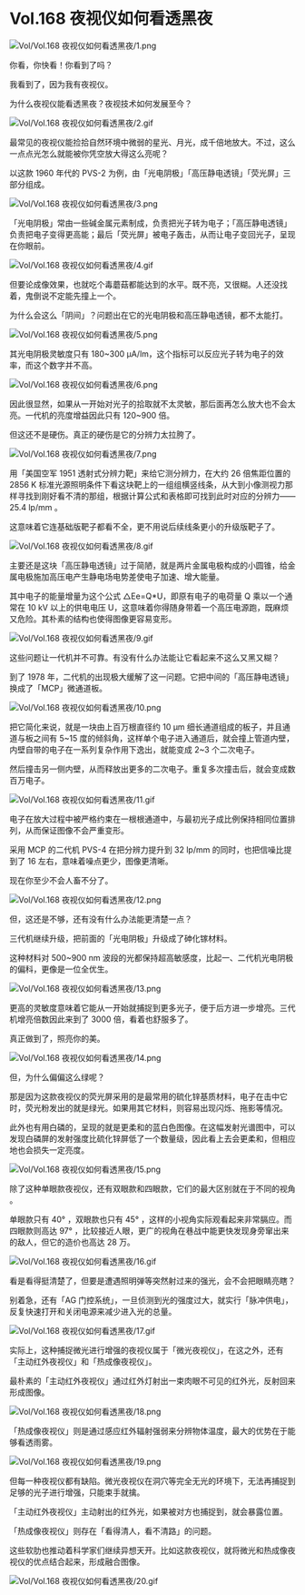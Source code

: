 # Vol.168 夜视仪如何看透黑夜

![Vol/Vol.168 夜视仪如何看透黑夜/1.png](https://file.hsyhx.top/iPaperClipICU/web/assets/image/文字稿/Vol/Vol.168%20夜视仪如何看透黑夜/1.png?imageMogr2/format/avif)

你看，你快看！你看到了吗？

我看到了，因为我有夜视仪。

为什么夜视仪能看透黑夜？夜视技术如何发展至今？

![Vol/Vol.168 夜视仪如何看透黑夜/2.gif](https://file.hsyhx.top/iPaperClipICU/web/assets/image/文字稿/Vol/Vol.168%20夜视仪如何看透黑夜/2.gif?imageMogr2/format/avif)

最常见的夜视仪能捡拾自然环境中微弱的星光、月光，成千倍地放大。不过，这么一点点光怎么就能被你凭空放大得这么亮呢？

以这款 1960 年代的 PVS-2 为例，由「光电阴极」「高压静电透镜」「荧光屏」三部分组成。

![Vol/Vol.168 夜视仪如何看透黑夜/3.png](https://file.hsyhx.top/iPaperClipICU/web/assets/image/文字稿/Vol/Vol.168%20夜视仪如何看透黑夜/3.png?imageMogr2/format/avif)

「光电阴极」常由一些碱金属元素制成，负责把光子转为电子；「高压静电透镜」负责把电子变得更高能；最后「荧光屏」被电子轰击，从而让电子变回光子，呈现在你眼前。

![Vol/Vol.168 夜视仪如何看透黑夜/4.gif](https://file.hsyhx.top/iPaperClipICU/web/assets/image/文字稿/Vol/Vol.168%20夜视仪如何看透黑夜/4.gif?imageMogr2/format/avif)

但要论成像效果，也就吃个毒蘑菇都能达到的水平。既不亮，又很糊。人还没找着，鬼倒说不定能先撞上一个。

为什么会这么「阴间」？问题出在它的光电阴极和高压静电透镜，都不太能打。

![Vol/Vol.168 夜视仪如何看透黑夜/5.png](https://file.hsyhx.top/iPaperClipICU/web/assets/image/文字稿/Vol/Vol.168%20夜视仪如何看透黑夜/5.png?imageMogr2/format/avif)

其光电阴极灵敏度只有 180\~300 μА/lm，这个指标可以反应光子转为电子的效率，而这个数字并不高。

![Vol/Vol.168 夜视仪如何看透黑夜/6.png](https://file.hsyhx.top/iPaperClipICU/web/assets/image/文字稿/Vol/Vol.168%20夜视仪如何看透黑夜/6.png?imageMogr2/format/avif)

因此很显然，如果从一开始对光子的拾取就不太灵敏，那后面再怎么放大也不会太亮。一代机的亮度增益因此只有 120\~900 倍。

但这还不是硬伤。真正的硬伤是它的分辨力太拉胯了。

![Vol/Vol.168 夜视仪如何看透黑夜/7.png](https://file.hsyhx.top/iPaperClipICU/web/assets/image/文字稿/Vol/Vol.168%20夜视仪如何看透黑夜/7.png?imageMogr2/format/avif)

用「美国空军 1951 透射式分辨力靶」来给它测分辨力，在大约 26 倍焦距位置的 2856 K 标准光源照明条件下看这块靶上的一组组横竖线条，从大到小像测视力那样寻找到刚好看不清的那组，根据计算公式和表格即可找到此时对应的分辨力—— 25.4 lp/mm 。

这意味着它连基础版靶子都看不全，更不用说后续线条更小的升级版靶子了。

![Vol/Vol.168 夜视仪如何看透黑夜/8.gif](https://file.hsyhx.top/iPaperClipICU/web/assets/image/文字稿/Vol/Vol.168%20夜视仪如何看透黑夜/8.gif?imageMogr2/format/avif)

主要还是这块「高压静电透镜」过于简陋，就是两片金属电极构成的小圆锥，给金属电极施加高压电产生静电场电势差使电子加速、增大能量。

其中电子的能量增量为这个公式 △Ee=Q\*U，即原有电子的电荷量 Q 乘以一个通常在 10 kV 以上的供电电压 U，这意味着你得随身带着一个高压电源跑，既麻烦又危险。其朴素的结构也使得图像更容易变形。

![Vol/Vol.168 夜视仪如何看透黑夜/9.gif](https://file.hsyhx.top/iPaperClipICU/web/assets/image/文字稿/Vol/Vol.168%20夜视仪如何看透黑夜/9.gif?imageMogr2/format/avif)

这些问题让一代机并不可靠。有没有什么办法能让它看起来不这么又黑又糊？

到了 1978 年，二代机的出现极大缓解了这一问题。它把中间的「高压静电透镜」换成了「MCP」微通道板。

![Vol/Vol.168 夜视仪如何看透黑夜/10.png](https://file.hsyhx.top/iPaperClipICU/web/assets/image/文字稿/Vol/Vol.168%20夜视仪如何看透黑夜/10.png?imageMogr2/format/avif)

把它简化来说，就是一块由上百万根直径约 10 μm 细长通道组成的板子，并且通道与板之间有 5~15 度的倾斜角，这样单个电子进入通道后，就会撞上管道内壁，内壁自带的电子在一系列复杂作用下逸出，就能变成 2~3 个二次电子。

然后撞击另一侧内壁，从而释放出更多的二次电子。重复多次撞击后，就会变成数百万电子。

![Vol/Vol.168 夜视仪如何看透黑夜/11.gif](https://file.hsyhx.top/iPaperClipICU/web/assets/image/文字稿/Vol/Vol.168%20夜视仪如何看透黑夜/11.gif?imageMogr2/format/avif)

电子在放大过程中被严格约束在一根根通道中，与最初光子成比例保持相同位置排列，从而保证图像不会严重变形。

采用 MCP 的二代机 PVS-4 在把分辨力提升到 32 lp/mm 的同时，也把信噪比提到了 16 左右，意味着噪点更少，图像更清晰。

现在你至少不会人畜不分了。

![Vol/Vol.168 夜视仪如何看透黑夜/12.png](https://file.hsyhx.top/iPaperClipICU/web/assets/image/文字稿/Vol/Vol.168%20夜视仪如何看透黑夜/12.png?imageMogr2/format/avif)

但，这还是不够，还有没有什么办法能更清楚一点？

三代机继续升级，把前面的「光电阴极」升级成了砷化镓材料。

这种材料对 500\~900 nm 波段的光都保持超高敏感度，比起一、二代机光电阴极的偏科，更像是一位全优生。

![Vol/Vol.168 夜视仪如何看透黑夜/13.png](https://file.hsyhx.top/iPaperClipICU/web/assets/image/文字稿/Vol/Vol.168%20夜视仪如何看透黑夜/13.png?imageMogr2/format/avif)

更高的灵敏度意味着它能从一开始就捕捉到更多光子，便于后方进一步增亮。三代机增亮倍数因此来到了 3000 倍，看着也舒服多了。

真正做到了，照亮你的美。

![Vol/Vol.168 夜视仪如何看透黑夜/14.png](https://file.hsyhx.top/iPaperClipICU/web/assets/image/文字稿/Vol/Vol.168%20夜视仪如何看透黑夜/14.png?imageMogr2/format/avif)

但，为什么偏偏这么绿呢？

那是因为这款夜视仪的荧光屏采用的是最常用的硫化锌基质材料，电子在击中它时，荧光粉发出的就是绿光。如果用其它材料，则容易出现闪烁、拖影等情况。

此外也有用白磷的，呈现的就是更柔和的蓝白色图像。在这幅发射光谱图中，可以发现白磷屏的发射强度比硫化锌屏低了一个数量级，因此看上去会更柔和，但相应地也会损失一定亮度。

![Vol/Vol.168 夜视仪如何看透黑夜/15.png](https://file.hsyhx.top/iPaperClipICU/web/assets/image/文字稿/Vol/Vol.168%20夜视仪如何看透黑夜/15.png?imageMogr2/format/avif)

除了这种单眼款夜视仪，还有双眼款和四眼款，它们的最大区别就在于不同的视角 。

单眼款只有 40° ，双眼款也只有 45° ，这样的小视角实际观看起来非常膈应。而四眼款则高达 97° ，比较接近人眼，更广的视角在巷战中能更快发现身旁窜出来的敌人，但它的造价也高达 28 万。

![Vol/Vol.168 夜视仪如何看透黑夜/16.gif](https://file.hsyhx.top/iPaperClipICU/web/assets/image/文字稿/Vol/Vol.168%20夜视仪如何看透黑夜/16.gif?imageMogr2/format/avif)

看是看得挺清楚了，但要是遭遇照明弹等突然射过来的强光，会不会把眼睛亮瞎？

别着急，还有「AG 门控系统」，一旦侦测到光的强度过大，就实行「脉冲供电」，反复快速打开和关闭电源来减少进入光的总量。

![Vol/Vol.168 夜视仪如何看透黑夜/17.gif](https://file.hsyhx.top/iPaperClipICU/web/assets/image/文字稿/Vol/Vol.168%20夜视仪如何看透黑夜/17.gif?imageMogr2/format/avif)

实际上，这种捕捉微光进行增强的夜视仪属于「微光夜视仪」，在这之外，还有「主动红外夜视仪」和「热成像夜视仪」。

最朴素的「主动红外夜视仪」通过红外灯射出一束肉眼不可见的红外光，反射回来形成图像。

![Vol/Vol.168 夜视仪如何看透黑夜/18.png](https://file.hsyhx.top/iPaperClipICU/web/assets/image/文字稿/Vol/Vol.168%20夜视仪如何看透黑夜/18.png?imageMogr2/format/avif)

「热成像夜视仪」则是通过感应红外辐射强弱来分辨物体温度，最大的优势在于能够看透雨雾。

![Vol/Vol.168 夜视仪如何看透黑夜/19.png](https://file.hsyhx.top/iPaperClipICU/web/assets/image/文字稿/Vol/Vol.168%20夜视仪如何看透黑夜/19.png?imageMogr2/format/avif)

但每一种夜视仪都有缺陷。微光夜视仪在洞穴等完全无光的环境下，无法再捕捉到足够的光子进行增强，只能束手就擒。

「主动红外夜视仪」主动射出的红外光，如果被对方也捕捉到，就会暴露位置。

「热成像夜视仪」则存在「看得清人，看不清路」的问题。

这些软肋也推动着科学家们继续异想天开。比如这款夜视仪，就将微光和热成像夜视仪的优点结合起来，形成融合图像。

![Vol/Vol.168 夜视仪如何看透黑夜/20.gif](https://file.hsyhx.top/iPaperClipICU/web/assets/image/文字稿/Vol/Vol.168%20夜视仪如何看透黑夜/20.gif?imageMogr2/format/avif)
